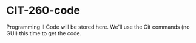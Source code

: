 # CIT-260-code
Programming II Code will be stored here. We'll use the Git commands (no GUI) this time to get the code. 
